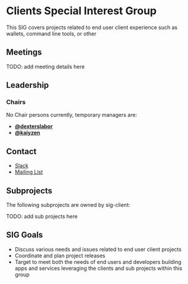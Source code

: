 # Clients Special Interest Group

This SIG covers projects related to end user client experience such as wallets, command line tools, or other

## Meetings

TODO: add meeting details here

## Leadership

### Chairs
No Chair persons currently, temporary managers are:

* **[@dexterslabor](https://github.com/dexterslabor)**
* **[@kaiyzen](https://github.com/kaiyzen)**


## Contact

* [Slack](https://nem2.slack.com/messages/sig-client)
* [Mailing List](https://groups.google.com/forum/#!forum/nemtech-sig-client)

## Subprojects

The following subprojects are owned by sig-client:

TODO: add sub projects here

## SIG Goals

* Discuss various needs and issues related to end user client projects
* Coordinate and plan project releases
* Target to meet both the needs of end users and developers building apps and services leveraging the clients and sub projects within this group
